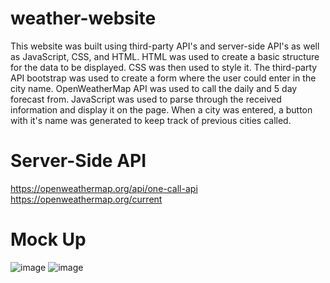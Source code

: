 # weather-website
This website was built using third-party API's and server-side API's as well as JavaScript, CSS, and HTML. HTML was used to create a basic structure for the data to be displayed. CSS was then used to style it. The third-party API bootstrap was used to create a form where the user could enter in the city name. OpenWeatherMap API was used to call the daily and 5 day forecast from. JavaScript was used to parse through the received information and display it on the page. When a city was entered, a button with it's name was generated to keep track of previous cities called. 

# Server-Side API
https://openweathermap.org/api/one-call-api
https://openweathermap.org/current

# Mock Up
![image](https://user-images.githubusercontent.com/84876493/124696993-eef07d00-de9a-11eb-8f11-3cd02003180b.png)
![image](https://user-images.githubusercontent.com/84876493/124697005-f31c9a80-de9a-11eb-984a-537f686c4bf4.png)
